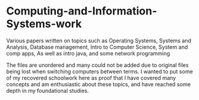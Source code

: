 # Computing-and-Information-Systems-work

Various papers written on topics such as Operating Systems, Systems and Analysis, Database management, Intro to Computer Science, System and comp apps, As well as intro java, and some network programming

The files are unordered and many could not be added due to original files being lost when switching computers between terms. I wanted to put some of my recovered schoolwork here as proof that I have covered many concepts and am enthusiastic about these topics, and have reached some depth in my foundational studies. 


